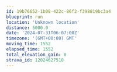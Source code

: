```yaml
---
id: 19b76652-1b08-422c-86f2-f398819bc3a4
blueprint: run
location: 'Unknown location'
distance: 5000.0
date: '2024-07-31T06:07:00Z'
timezone: '(GMT+00:00) GMT'
moving_time: 1552
elapsed_time: 1552
total_elevation_gain: 0
strava_id: 12024627510
---
```

